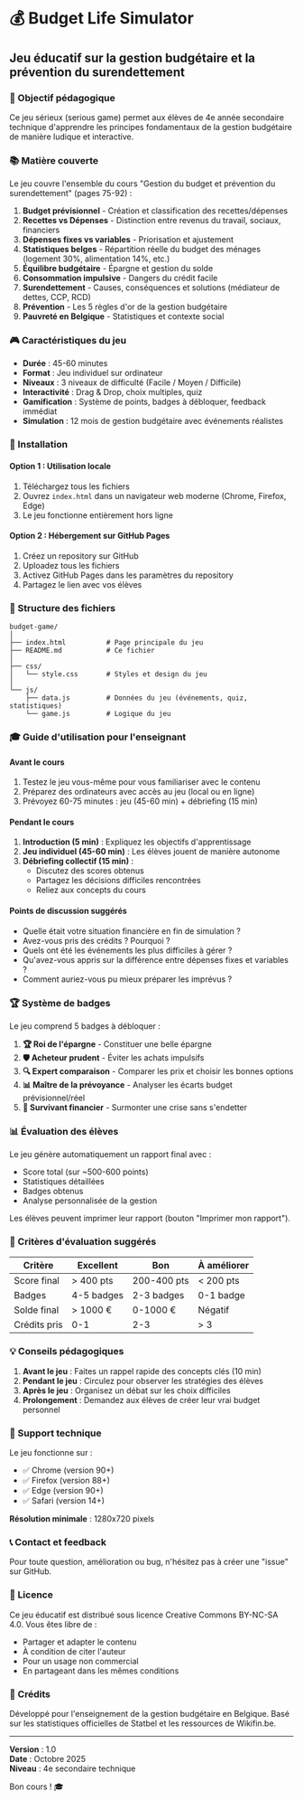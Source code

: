 # 💰 Budget Life Simulator

## Jeu éducatif sur la gestion budgétaire et la prévention du surendettement

### 🎯 Objectif pédagogique

Ce jeu sérieux (serious game) permet aux élèves de 4e année secondaire technique d'apprendre les principes fondamentaux de la gestion budgétaire de manière ludique et interactive.

### 📚 Matière couverte

Le jeu couvre l'ensemble du cours "Gestion du budget et prévention du surendettement" (pages 75-92) :

1. **Budget prévisionnel** - Création et classification des recettes/dépenses
2. **Recettes vs Dépenses** - Distinction entre revenus du travail, sociaux, financiers
3. **Dépenses fixes vs variables** - Priorisation et ajustement
4. **Statistiques belges** - Répartition réelle du budget des ménages (logement 30%, alimentation 14%, etc.)
5. **Équilibre budgétaire** - Épargne et gestion du solde
6. **Consommation impulsive** - Dangers du crédit facile
7. **Surendettement** - Causes, conséquences et solutions (médiateur de dettes, CCP, RCD)
8. **Prévention** - Les 5 règles d'or de la gestion budgétaire
9. **Pauvreté en Belgique** - Statistiques et contexte social

### 🎮 Caractéristiques du jeu

- **Durée** : 45-60 minutes
- **Format** : Jeu individuel sur ordinateur
- **Niveaux** : 3 niveaux de difficulté (Facile / Moyen / Difficile)
- **Interactivité** : Drag & Drop, choix multiples, quiz
- **Gamification** : Système de points, badges à débloquer, feedback immédiat
- **Simulation** : 12 mois de gestion budgétaire avec événements réalistes

### 🚀 Installation

#### Option 1 : Utilisation locale
1. Téléchargez tous les fichiers
2. Ouvrez `index.html` dans un navigateur web moderne (Chrome, Firefox, Edge)
3. Le jeu fonctionne entièrement hors ligne

#### Option 2 : Hébergement sur GitHub Pages
1. Créez un repository sur GitHub
2. Uploadez tous les fichiers
3. Activez GitHub Pages dans les paramètres du repository
4. Partagez le lien avec vos élèves

### 📁 Structure des fichiers

```
budget-game/
│
├── index.html          # Page principale du jeu
├── README.md           # Ce fichier
│
├── css/
│   └── style.css       # Styles et design du jeu
│
└── js/
    ├── data.js         # Données du jeu (événements, quiz, statistiques)
    └── game.js         # Logique du jeu
```

### 🎓 Guide d'utilisation pour l'enseignant

#### Avant le cours
1. Testez le jeu vous-même pour vous familiariser avec le contenu
2. Préparez des ordinateurs avec accès au jeu (local ou en ligne)
3. Prévoyez 60-75 minutes : jeu (45-60 min) + débriefing (15 min)

#### Pendant le cours
1. **Introduction (5 min)** : Expliquez les objectifs d'apprentissage
2. **Jeu individuel (45-60 min)** : Les élèves jouent de manière autonome
3. **Débriefing collectif (15 min)** :
   - Discutez des scores obtenus
   - Partagez les décisions difficiles rencontrées
   - Reliez aux concepts du cours

#### Points de discussion suggérés
- Quelle était votre situation financière en fin de simulation ?
- Avez-vous pris des crédits ? Pourquoi ?
- Quels ont été les événements les plus difficiles à gérer ?
- Qu'avez-vous appris sur la différence entre dépenses fixes et variables ?
- Comment auriez-vous pu mieux préparer les imprévus ?

### 🏆 Système de badges

Le jeu comprend 5 badges à débloquer :

1. **🏆 Roi de l'épargne** - Constituer une belle épargne
2. **🛡️ Acheteur prudent** - Éviter les achats impulsifs
3. **🔍 Expert comparaison** - Comparer les prix et choisir les bonnes options
4. **📊 Maître de la prévoyance** - Analyser les écarts budget prévisionnel/réel
5. **💪 Survivant financier** - Surmonter une crise sans s'endetter

### 📊 Évaluation des élèves

Le jeu génère automatiquement un rapport final avec :
- Score total (sur ~500-600 points)
- Statistiques détaillées
- Badges obtenus
- Analyse personnalisée de la gestion

Les élèves peuvent imprimer leur rapport (bouton "Imprimer mon rapport").

### 🎯 Critères d'évaluation suggérés

| Critère | Excellent | Bon | À améliorer |
|---------|-----------|-----|-------------|
| Score final | > 400 pts | 200-400 pts | < 200 pts |
| Badges | 4-5 badges | 2-3 badges | 0-1 badge |
| Solde final | > 1000 € | 0-1000 € | Négatif |
| Crédits pris | 0-1 | 2-3 | > 3 |

### 💡 Conseils pédagogiques

1. **Avant le jeu** : Faites un rappel rapide des concepts clés (10 min)
2. **Pendant le jeu** : Circulez pour observer les stratégies des élèves
3. **Après le jeu** : Organisez un débat sur les choix difficiles
4. **Prolongement** : Demandez aux élèves de créer leur vrai budget personnel

### 🔧 Support technique

Le jeu fonctionne sur :
- ✅ Chrome (version 90+)
- ✅ Firefox (version 88+)
- ✅ Edge (version 90+)
- ✅ Safari (version 14+)

**Résolution minimale** : 1280x720 pixels

### 📞 Contact et feedback

Pour toute question, amélioration ou bug, n'hésitez pas à créer une "issue" sur GitHub.

### 📜 Licence

Ce jeu éducatif est distribué sous licence Creative Commons BY-NC-SA 4.0.
Vous êtes libre de :
- Partager et adapter le contenu
- À condition de citer l'auteur
- Pour un usage non commercial
- En partageant dans les mêmes conditions

### 🙏 Crédits

Développé pour l'enseignement de la gestion budgétaire en Belgique.
Basé sur les statistiques officielles de Statbel et les ressources de Wikifin.be.

---

**Version** : 1.0  
**Date** : Octobre 2025  
**Niveau** : 4e secondaire technique

Bon cours ! 🎓
